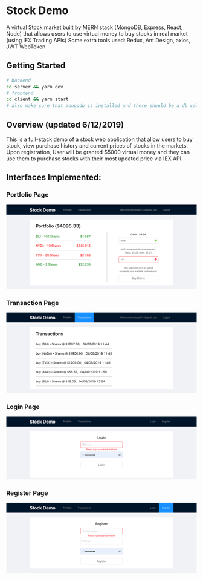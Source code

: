 # Stock Demo

A virtual Stock market built by MERN stack (MongoDB, Express, React, Node) that allows users to use virtual money to buy stocks in real market (using IEX Trading APIs)
Some extra tools used: Redux, Ant Design, axios, JWT WebToken
## Getting Started
```bash
# backend
cd server && yarn dev
# frontend
cd client && yarn start
# also make sure that mongodb is installed and there should be a db called ttp-test
```

## Overview (updated 6/12/2019)

This is a full-stack demo of a stock web application that allow users to buy stock, view purchase history and current prices of stocks in the markets. Upon registration, User will be granted $5000 virtual money and they can use them to purchase stocks with their most updated price via IEX API.

## Interfaces Implemented:

### Portfolio Page
![portfolio](https://github.com/ThisZW/virtual-stock-demo/blob/master/assets/portfolio.png)

### Transaction Page
![Transactions](https://github.com/ThisZW/virtual-stock-demo/blob/master/assets/transactions.png)

### Login Page
![Login](https://github.com/ThisZW/virtual-stock-demo/blob/master/assets/login.png)

### Register Page
![Register](https://github.com/ThisZW/virtual-stock-demo/blob/master/assets/register.png)

